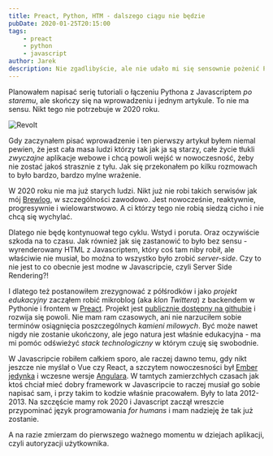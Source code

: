 ```yaml
---
title: Preact, Python, HTM - dalszego ciągu nie będzie
pubDate: 2020-01-25T20:15:00
tags:
    - preact
    - python
    - javascript
author: Jarek
description: Nie zgadlibyście, ale nie udało mi się sensownie pożenić Pythona z Preactem.
---
```


Planowałem napisać serię tutoriali o łączeniu Pythona z Javascriptem _po staremu_, ale skończy się na wprowadzeniu i jednym artykule. To nie ma sensu. Nikt tego nie potrzebuje w 2020 roku.

![Revolt](https://i.imgur.com/iOmtl8xh.jpg)

Gdy zaczynałem pisać wprowadzenie i ten pierwszy artykuł byłem niemal pewien, że jest cała masa ludzi którzy tak jak ja są starzy, całe życie tłukli _zwyczajne_ aplikacje webowe i chcą powoli wejść w nowoczesność, żeby nie zostać jakoś strasznie z tyłu. Jak się przekonałem po kilku rozmowach to było bardzo, bardzo mylne wrażenie.

W 2020 roku nie ma już starych ludzi. Nikt już nie robi takich serwisów jak mój [Brewlog](https://brewlog.zgodowie.org), w szczególności zawodowo. Jest nowocześnie, reaktywnie, progresywnie i wielowarstwowo. A ci którzy tego nie robią siedzą cicho i nie chcą się wychylać.

Dlatego nie będę kontynuował tego cyklu. Wstyd i poruta. Oraz oczywiście szkoda na to czasu. Jak również jak się zastanowić to było bez sensu - wyrenderowany HTML z Javascriptem, który coś tam niby robił, ale właściwie nie musiał, bo można to wszystko było zrobić _server-side_. Czy to nie jest to co obecnie jest modne w Javascripcie, czyli Server Side Rendering?!

I dlatego też postanowiłem zrezygnować z półśrodków i jako _projekt edukacyjny_ zacząłem robić mikroblog (aka _klon Twittera_) z backendem w Pythonie i frontem w [Preact](https://preactjs.com/). Projekt jest [publicznie dostępny na githubie](https://github.com/zgoda/microblog) i rozwija się powoli. Nie mam ram czasowych, ani nie narzuciłem sobie terminów osiągnięcia poszczególnych _kamieni milowych_. Być może nawet nigdy nie zostanie ukończony, ale jego natura jest właśnie edukacyjna - ma mi pomóc odświeżyć _stack technologiczny_ w którym czuję się swobodnie.

W Javascripcie robiłem całkiem sporo, ale raczej dawno temu, gdy nikt jeszcze nie myślał o Vue czy React, a szczytem nowoczesności był [Ember jedynka](https://blog.emberjs.com/2013/08/31/ember-1-0-released.html) i wczesne wersje [Angulara](https://angularjs.org/). W tamtych zamierzchłych czasach jak ktoś chciał mieć dobry framework w Javascripcie to raczej musiał go sobie napisać sam, i przy takim to kodzie właśnie pracowałem. Były to lata 2012-2013. Na szczęście mamy rok 2020 i Javascript zaczął wreszcie przypominać język programowania _for humans_ i mam nadzieję że tak już zostanie.

A na razie zmierzam do pierwszego ważnego momentu w dziejach aplikacji, czyli autoryzacji użytkownika.
